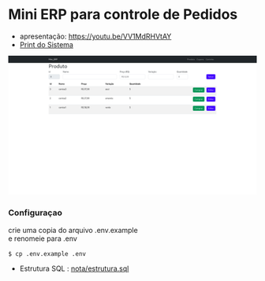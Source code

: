 # Mini ERP para controle de Pedidos

- apresentação: https://youtu.be/VV1MdRHVtAY
- [Print do Sistema](print-do-sistema.md)

[![produto](nota/img/screenshot01.png "produto")](print-do-sistema.md)

### Configuraçao

crie uma copia do arquivo .env.example  
e renomeie para .env
 ```
$ cp .env.example .env
 ```

 - Estrutura SQL : [nota/estrutura.sql](nota/estrutura.sql)
